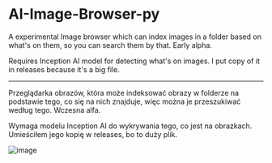 # AI-Image-Browser-py
A experimental Image browser which can index images in a folder based on what's on them, so you can search them by that. Early alpha. 

Requires Inception AI model for detecting what's on images. I put copy of it in releases because it's a big file.

---------------------------------------------------------------------------

Przeglądarka obrazów, która może indeksować obrazy w folderze na podstawie tego, co się na nich znajduje, więc można je przeszukiwać według tego. Wczesna alfa. 


Wymaga modelu Inception AI do wykrywania tego, co jest na obrazkach. Umieściłem jego kopię w releases, bo to duży plik.

![image](https://user-images.githubusercontent.com/112283903/206802856-c396e739-25a2-4871-bc22-fa21d6756ccb.png)
